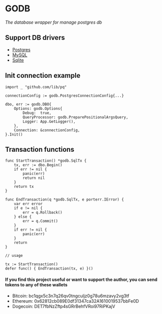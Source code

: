 # GODB

*The database wrapper for manage postgres db*

## Support DB drivers
- [Postgres](https://github.com/lib/pq)
- [MySQL](https://github.com/go-sql-driver/mysql)
- [Sqlite](https://github.com/mattn/go-sqlite3)

## Init connection example

```
import _ "github.com/lib/pq"

connectionConfig := godb.PostgresConnectionConfig{...}

dbo, err := godb.DBO{
    Options: godb.Options{
        Debug:  true,
        QueryProcessor: godb.PreparePositionalArgsQuery,
        Logger: App.GetLogger(),
    },
    Connection: &connectionConfig,
}.Init()

```

## Transaction functions

```
func StartTransaction() *godb.SqlTx {
	tx, err := dbo.Begin()
	if err != nil {
		panic(err)
		return nil
	}
	return tx
}

func EndTransaction(q *godb.SqlTx, e porterr.IError) {
	var err error
	if e != nil {
		err = q.Rollback()
	} else {
		err = q.Commit()
	}
	if err != nil {
		panic(err)
	}
	return
}

// usage

tx := StartTransaction()
defer func() { EndTransaction(tx, e) }()

```

#### If you find this project useful or want to support the author, you can send tokens to any of these wallets
- Bitcoin: bc1qgx5c3n7q26qv0tngculjz0g78u6mzavy2vg3tf
- Ethereum: 0x62812cb089E0df31347ca32A1610019537bbFe0D
- Dogecoin: DET7fbNzZftp4sGRrBehfVRoi97RiPKajV